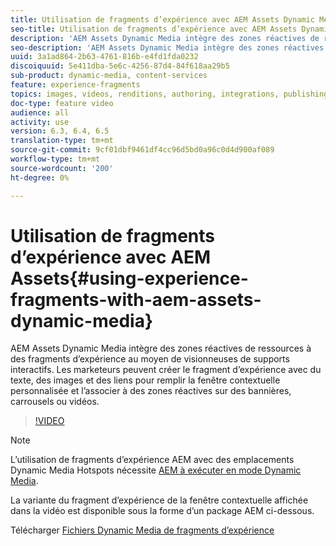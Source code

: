 ```yaml
---
title: Utilisation de fragments d’expérience avec AEM Assets Dynamic Media
seo-title: Utilisation de fragments d’expérience avec AEM Assets Dynamic Media
description: 'AEM Assets Dynamic Media intègre des zones réactives de ressources à des fragments d’expérience au moyen de visionneuses de supports interactifs. Les marketeurs peuvent créer le fragment d’expérience avec du texte, des images et des liens pour remplir la fenêtre contextuelle personnalisée et l’associer à des zones réactives sur des bannières, carrousels ou vidéos. '
seo-description: 'AEM Assets Dynamic Media intègre des zones réactives de ressources à des fragments d’expérience au moyen de visionneuses de supports interactifs. Les marketeurs peuvent créer le fragment d’expérience avec du texte, des images et des liens pour remplir la fenêtre contextuelle personnalisée et l’associer à des zones réactives sur des bannières, carrousels ou vidéos. '
uuid: 3a1ad864-2b63-4761-816b-e4fd1fda0232
discoiquuid: 5e411dba-5e6c-4256-87d4-84f618aa29b5
sub-product: dynamic-media, content-services
feature: experience-fragments
topics: images, videos, renditions, authoring, integrations, publishing, metadata, sharing, publishing
doc-type: feature video
audience: all
activity: use
version: 6.3, 6.4, 6.5
translation-type: tm+mt
source-git-commit: 9cf01dbf9461df4cc96d5bd0a96c0d4d900af089
workflow-type: tm+mt
source-wordcount: '200'
ht-degree: 0%

---
```



# Utilisation de fragments d’expérience avec AEM Assets{#using-experience-fragments-with-aem-assets-dynamic-media}

AEM Assets Dynamic Media intègre des zones réactives de ressources à des fragments d’expérience au moyen de visionneuses de supports interactifs. Les marketeurs peuvent créer le fragment d’expérience avec du texte, des images et des liens pour remplir la fenêtre contextuelle personnalisée et l’associer à des zones réactives sur des bannières, carrousels ou vidéos.

>[!VIDEO](https://video.tv.adobe.com/v/22115/?quality=9&learn=on)

>[!NOTE]
>
>L’utilisation de fragments d’expérience AEM avec des emplacements Dynamic Media Hotspots nécessite [AEM à exécuter en mode Dynamic Media](https://docs.adobe.com/docs/en/aem/6-3/administer/content/dynamic-media/config-dynamic.html).

La variante du fragment d’expérience de la fenêtre contextuelle affichée dans la vidéo est disponible sous la forme d’un package AEM ci-dessous.

Télécharger [Fichiers Dynamic Media de fragments d’expérience](assets/experience-fragmentsdynamic-mediaassets-100.zip)
